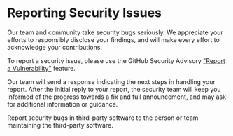 # Reporting Security Issues

Our team and community take security bugs seriously. We appreciate
your efforts to responsibly disclose your findings, and will make every effort
to acknowledge your contributions.

To report a security issue, please use the GitHub Security Advisory
["Report a Vulnerability"](https://github.com/Nequow/2048/security/advisories/new)
feature.

Our team will send a response indicating the next steps in handling
your report. After the initial reply to your report, the security team will keep
you informed of the progress towards a fix and full announcement, and may ask
for additional information or guidance.

Report security bugs in third-party software to the person or team maintaining
the third-party software.

